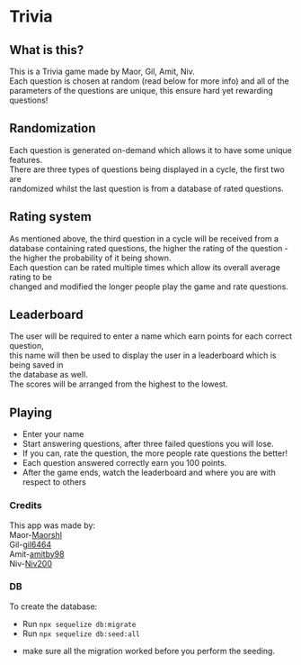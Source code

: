 # Trivia

## What is this?

This is a Trivia game made by Maor, Gil, Amit, Niv.\
Each question is chosen at random (read below for more info) and all of the parameters of the questions are unique, this ensure hard yet rewarding questions!

## Randomization

Each question is generated on-demand which allows it to have some unique features.\
There are three types of questions being displayed in a cycle, the first two are\
randomized whilst the last question is from a database of rated questions.

## Rating system

As mentioned above, the third question in a cycle will be received from a database containing rated questions, the higher the rating of the question - the higher the probability of it being shown. \
Each question can be rated multiple times which allow its overall average rating to be \
changed and modified the longer people play the game and rate questions.

## Leaderboard

The user will be required to enter a name which earn points for each correct question,\
this name will then be used to display the user in a leaderboard which is being saved in\
the database as well.\
The scores will be arranged from the highest to the lowest.

## Playing

- Enter your name
- Start answering questions, after three failed questions you will lose.
- If you can, rate the question, the more people rate questions the better!
- Each question answered correctly earn you 100 points.
- After the game ends, watch the leaderboard and where you are with respect to others

### Credits

This app was made by:\
Maor-[Maorshl](https://pages.github.com/Maorshl)\
Gil-[gil6464](https://pages.github.com/gil6464)\
Amit-[amitby98](https://pages.github.com/amitby98)\
Niv-[Niv200](https://pages.github.com/Niv200)

### DB

To create the database:

- Run `npx sequelize db:migrate`
- Run `npx sequelize db:seed:all`

* make sure all the migration worked before you perform the seeding.
